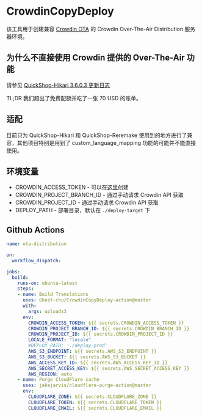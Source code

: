 # CrowdinCopyDeploy

该工具用于创建兼容 [Crowdin OTA](https://github.com/Ghost-chu/CrowdinOTA) 的 Crowdin Over-The-Air Distribution 服务器环境。  

## 为什么不直接使用 Crowdin 提供的 Over-The-Air 功能

请参见 [QuickShop-Hikari 3.6.0.3 更新日志](https://github.com/Ghost-chu/QuickShop-Hikari/releases/tag/3.6.0.3)

TL;DR 我们超出了免费配额并吃了一张 70 USD 的账单。

## 适配

目前只为 QuickShop-Hikari 和 QuickShop-Reremake 使用到的地方进行了兼容，其他项目特别是用到了 custom_language_mapping 功能的可能并不能直接使用。

## 环境变量

* CROWDIN_ACCESS_TOKEN - 可以在[这里](https://crowdin.com/settings#api-key)创建
* CROWDIN_PROJECT_BRANCH_ID - 通过手动请求 Crowdin API 获取
* CROWDIN_PROJECT_ID - 通过手动请求 Crowdin API 获取
* DEPLOY_PATH - 部署目录，默认在 `./deploy-target` 下

## Github Actions

```yaml
name: ota-distribution

on:
  workflow_dispatch:

jobs:
  build:
    runs-on: ubuntu-latest
    steps:
    - name: Build Translations
      uses: Ghost-chu/CrowdinCopyDeploy-action@master
      with:
        args: uploads3
      env:
        CROWDIN_ACCESS_TOKEN: ${{ secrets.CROWDIN_ACCESS_TOKEN }}
        CROWDIN_PROJECT_BRANCH_ID: ${{ secrets.CROWDIN_BRANCH_ID }}
        CROWDIN_PROJECT_ID: ${{ secrets.CROWDIN_PROJECT_ID }}
        LOCALE_FORMAT: "locale"
        #DEPLOY_PATH: './deploy-prod'
        AWS_S3_ENDPOINT: ${{ secrets.AWS_S3_ENDPOINT }}
        AWS_S3_BUCKET: ${{ secrets.AWS_S3_BUCKET }}
        AWS_ACCESS_KEY_ID: ${{ secrets.AWS_ACCESS_KEY_ID }}
        AWS_SECRET_ACCESS_KEY: ${{ secrets.AWS_SECRET_ACCESS_KEY }}
        AWS_REGION: auto
    - name: Purge CloudFlare cache
      uses: jakejarvis/cloudflare-purge-action@master
      env:
        CLOUDFLARE_ZONE: ${{ secrets.CLOUDFLARE_ZONE }}
        CLOUDFLARE_TOKEN: ${{ secrets.CLOUDFLARE_TOKEN }}
        CLOUDFLARE_EMAIL: ${{ secrets.CLOUDFLARE_EMAIL }}

```
